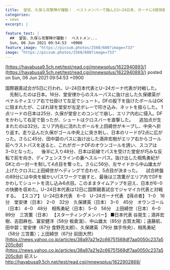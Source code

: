 ```yaml
---
title:  堂安、久保ら攻撃陣が躍動！　ベストメンバーで臨んだU−24日本、ガーナに6発快勝 ★4  
categories:
- news
excerpt: |
  
feature_text: |
  ##  堂安、久保ら攻撃陣が躍動！　ベストメン...
  Sun, 06 Jun 2021 09:54:53  +0900
feature_image: "https://picsum.photos/2560/600?image=733"
image: "https://picsum.photos/2560/600?image=733"
---
```


[https://hayabusa9.5ch.net/test/read.cgi/mnewsplus/1622940893/](https://hayabusa9.5ch.net/test/read.cgi/mnewsplus/1622940893/)
posted on Sun, 06 Jun 2021 09:54:53  +0900

<!--more-->

国際親善試合が5日に行われ、U−24日本代表とU−24ガーナ代表が対戦した。 　先制したのは日本。16分、堂安律からのスルーパスに抜け出した久保建英がペナルティエリア右で仕掛けて左足でシュート。DFの股下を抜けたボールはGKに阻まれたが、こぼれ球を堂安が左足ボレーで叩き込み、ネットを揺らした。 1点リードの日本は25分、久保が堂安とのコンビで崩し、エリア内右に侵入。DFをかわして右足で狙ったが、シュートはクロスバーを直撃した。 　追加点が生まれたのは32分。エリア内右に流れたボールを上田綺世がキープし、中央へ折り返す。走り込んだ久保がゴール中央上に突き刺し、日本のリードが2点に広がった。さらに45分、田中碧のパスに抜け出した酒井宏樹がエリア右からゴール前へラストパスを送ると、これがガーナDFのオウンゴールを誘い、スコアは3−0となった。 　後半に入り48分、日本は前線でパスを受けた堂安が巧みな反転で前を向き、ディフェンスラインの裏へスルーパス。抜け出した相馬勇紀がGKとの一対一を制して4点目を奪った。さらに56分、左サイドから中山雄太が上げたクロスに上田綺世がヘディングで合わせ、5点目が決まった。 　試合終盤の89分には中央を細かいパスワークで崩すと、最後は三笘薫がエリア内でDFをかわしてシュートを流し込み6点目。このままタイムアップを迎え、日本が6−0の快勝を収めた。U−24日本代表は12日に国際親善試合でジャマイカ代表と対戦する。 【スコア】 U−24日本代表　6−0　U−24ガーナ代表 【得点者】 1−0　16分　堂安律（日本） 2−0　32分　久保建英（日本） 3−0　45分　オウンゴール（日本） 4−0　48分　相馬勇紀（日本） 5−0　56分　上田綺世（日本） 6−0　89分　三笘薫（日本） 【スターティングメンバー】 ■日本代表 谷晃生；酒井宏樹、吉田麻也、冨安健洋（58分 板倉滉）、中山雄太（85分 古賀太陽）；遠藤航、田中碧；堂安律（67分 食野亮太郎）、久保建英（79分 旗手怜央）、相馬勇紀（58分 三笘薫）；上田綺世（67分 前田大然） [https://news.yahoo.co.jp/articles/38a97a21e2c66751568df7aa0050c237a5205c8d](https://news.yahoo.co.jp/articles/38a97a21e2c66751568df7aa0050c237a5205c8d) 前スレ http://hayabusa9.5ch.net/test/read.cgi/mnewsplus/1622902868/
